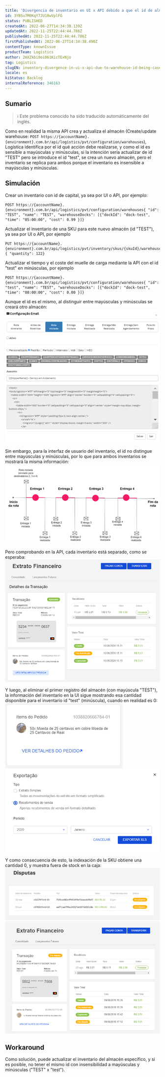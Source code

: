 ```yaml
---
title: 'Divergencia de inventario en UI x API debido a que el id de almacén distingue entre mayúsculas y minúsculas'
id: 3YBSu7M0KqY7JU10wVplFG
status: PUBLISHED
createdAt: 2022-06-27T14:34:38.139Z
updatedAt: 2022-11-25T22:44:44.786Z
publishedAt: 2022-11-25T22:44:44.786Z
firstPublishedAt: 2022-06-27T14:34:38.490Z
contentType: knownIssue
productTeam: Logistics
author: 2mXZkbi0oi061KicTExNjo
tag: Logistics
slugEN: inventory-divergence-in-ui-x-api-due-to-warehouse-id-being-case-sensitive
locale: es
kiStatus: Backlog
internalReference: 346163
---
```


## Sumario

>ℹ️ Este problema conocido ha sido traducido automáticamente del inglés.

Como en realidad la misma API crea y actualiza el almacén (Create/update warehouse: `POST https://{accountName}.{environment}.com.br/api/logistics/pvt/configuration/warehouses`), Logística identifica por el id qué acción debe realizarse, y como el id es sensible a mayúsculas y minúsculas, si la intención sería actualizar de id "TEST" pero se introduce el id "test", se crea un nuevo almacén, pero el inventario se replica para ambos porque el inventario es insensible a mayúsculas y minúsculas.


## Simulación


Crear un inventario con id de capital, ya sea por UI o API, por ejemplo:

    POST https://{accountName}.{environment}.com.br/api/logistics/pvt/configuration/warehouses{ "id": "TEST", "name": "TEST", "warehouseDocks": [{"dockId": "dock-test", "time": "05:00:00", "cost": 0.99 }]}

Actualizar el inventario de una SKU para este nuevo almacén (id "TEST"), ya sea por UI o API, por ejemplo

    PUT https://{accountName}.{environment}.com.br/api/logistics/pvt/inventory/skus/{skuId}/warehouses/{warehouseId}{ "quantity": 122}

Actualizar el tiempo y el coste del muelle de carga mediante la API con el id "test" en minúsculas, por ejemplo

    POST https://{accountName}.{environment}.com.br/api/logistics/pvt/configuration/warehouses{ "id": "test", "name": "TEST", "warehouseDocks": [{"dockId": "dock-test", "time": "08:00:00", "cost": 0.00 }]}

Aunque el id es el mismo, al distinguir entre mayúsculas y minúsculas se creará otro almacén:
 ![](https://raw.githubusercontent.com/vtexdocs/help-center-content/refs/heads/main/_1.png)

Sin embargo, para la interfaz de usuario del inventario, el id no distingue entre mayúsculas y minúsculas, por lo que para ambos inventarios se mostrará la misma información:
 ![](https://raw.githubusercontent.com/vtexdocs/help-center-content/refs/heads/main/_2.png)

Pero comprobando en la API, cada inventario está separado, como se esperaba:
 ![](https://raw.githubusercontent.com/vtexdocs/help-center-content/refs/heads/main/_3.png)

Y luego, al eliminar el primer registro del almacén (con mayúscula "TEST"), la información del inventario en la UI sigue mostrando esa cantidad disponible para el inventario id "test" (minúscula), cuando en realidad es 0:
 ![](https://raw.githubusercontent.com/vtexdocs/help-center-content/refs/heads/main/_4.png)
 ![](https://raw.githubusercontent.com/vtexdocs/help-center-content/refs/heads/main/_5.png)

Y como consecuencia de esto, la indexación de la SKU obtiene una cantidad 0, y muestra fuera de stock en la caja:
 ![](https://raw.githubusercontent.com/vtexdocs/help-center-content/refs/heads/main/_6.png)
 ![](https://raw.githubusercontent.com/vtexdocs/help-center-content/refs/heads/main/_7.png)


## Workaround


Como solución, puede actualizar el inventario del almacén específico, y si es posible, no tener el mismo id con insensibilidad a mayúsculas y minúsculas ("TEST" x "test").

